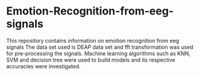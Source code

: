 # Emotion-Recognition-from-eeg-signals
This repository contains information on emotion recognition from eeg signals 
The data set used is DEAP data set and fft transformation was used for pre-processing the signals.
Machine learning algorithms such as KNN, SVM and decision tree were used to build models and its respective accuracies were investigated.
